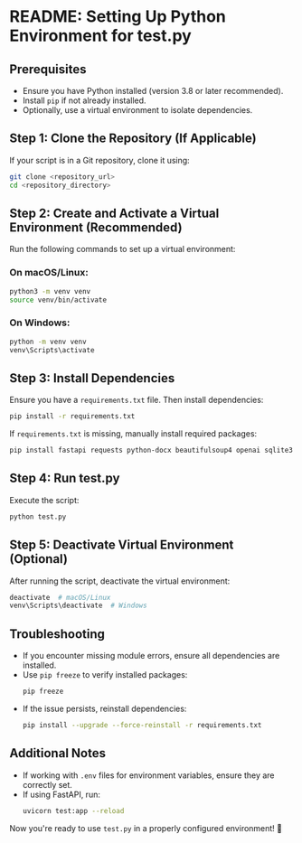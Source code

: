 # README: Setting Up Python Environment for test.py

## Prerequisites
- Ensure you have Python installed (version 3.8 or later recommended).
- Install `pip` if not already installed.
- Optionally, use a virtual environment to isolate dependencies.

## Step 1: Clone the Repository (If Applicable)
If your script is in a Git repository, clone it using:
```bash
git clone <repository_url>
cd <repository_directory>
```

## Step 2: Create and Activate a Virtual Environment (Recommended)
Run the following commands to set up a virtual environment:

### On macOS/Linux:
```bash
python3 -m venv venv
source venv/bin/activate
```

### On Windows:
```bash
python -m venv venv
venv\Scripts\activate
```

## Step 3: Install Dependencies
Ensure you have a `requirements.txt` file. Then install dependencies:
```bash
pip install -r requirements.txt
```

If `requirements.txt` is missing, manually install required packages:
```bash
pip install fastapi requests python-docx beautifulsoup4 openai sqlite3
```

## Step 4: Run test.py
Execute the script:
```bash
python test.py
```

## Step 5: Deactivate Virtual Environment (Optional)
After running the script, deactivate the virtual environment:
```bash
deactivate  # macOS/Linux
venv\Scripts\deactivate  # Windows
```

## Troubleshooting
- If you encounter missing module errors, ensure all dependencies are installed.
- Use `pip freeze` to verify installed packages:
  ```bash
  pip freeze
  ```
- If the issue persists, reinstall dependencies:
  ```bash
  pip install --upgrade --force-reinstall -r requirements.txt
  ```

## Additional Notes
- If working with `.env` files for environment variables, ensure they are correctly set.
- If using FastAPI, run:
  ```bash
  uvicorn test:app --reload
  ```

Now you're ready to use `test.py` in a properly configured environment! 🚀

